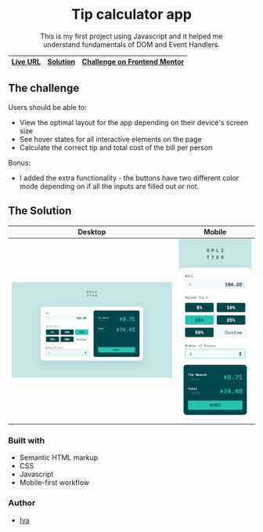 
<center> <h1>Tip calculator app</h1></center>

<center><p>This is my first project using Javascript and it helped me <br> understand fundamentals of DOM and Event Handlers.</p></center>

[Live URL](https://ivaberiashvili.github.io/tip-calculator-app/) | [Solution]() | [Challenge on Frontend Mentor](https://www.frontendmentor.io/challenges/tip-calculator-app-ugJNGbJUX)
:-------------------------:|:-------------------------:|:-------------------------:

## The challenge

Users should be able to:
- View the optimal layout for the app depending on their device's screen size
- See hover states for all interactive elements on the page
- Calculate the correct tip and total cost of the bill per person

Bonus:
- I added the extra functionality - the buttons  have two different color mode depending on if all the inputs are filled out or not.


## The Solution
Desktop             |  Mobile
:-------------------------:|:-------------------------:
![](./design/screenshot-desktop.png)  |  ![](./design/screenshot-mobile.png)


### Built with

- Semantic HTML markup
- CSS
- Javascript
- Mobile-first workflow

### Author
- [Iva](https://github.com/ivaberiashvili/)




